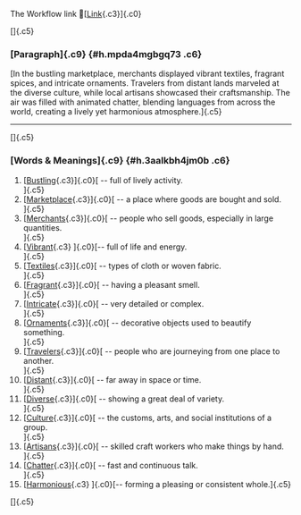 The Workflow link
👏[[Link](https://www.google.com/url?q=http://www.google.com&sa=D&source=editors&ust=1759740064384782&usg=AOvVaw3Gyz_cFHa80qI0H6nYD8fi){.c3}]{.c0}

[]{.c5}

### [Paragraph]{.c9} {#h.mpda4mgbgq73 .c6}

[In the bustling marketplace, merchants displayed vibrant textiles,
fragrant spices, and intricate ornaments. Travelers from distant lands
marveled at the diverse culture, while local artisans showcased their
craftsmanship. The air was filled with animated chatter, blending
languages from across the world, creating a lively yet harmonious
atmosphere.]{.c5}

------------------------------------------------------------------------

[]{.c5}

### [Words & Meanings]{.c9} {#h.3aalkbh4jm0b .c6}

1.  [[Bustling](https://www.google.com/url?q=http://www.google.com&sa=D&source=editors&ust=1759740064385696&usg=AOvVaw1P0WsMzEyixgFnk27P3W_q){.c3}]{.c0}[ --
    full of lively activity.\
    ]{.c5}
2.  [[Marketplace](https://www.google.com/url?q=http://www.google.com&sa=D&source=editors&ust=1759740064386048&usg=AOvVaw3dW_KH0-lXKGjCtwuQrYCA){.c3}]{.c0}[ --
    a place where goods are bought and sold.\
    ]{.c5}
3.  [[Merchants](https://www.google.com/url?q=http://www.google.com&sa=D&source=editors&ust=1759740064386340&usg=AOvVaw2hP1teowta0drhO14W0qU9){.c3}]{.c0}[ --
    people who sell goods, especially in large quantities.\
    ]{.c5}
4.  [[Vibrant](https://www.google.com/url?q=http://www.google.com&sa=D&source=editors&ust=1759740064386631&usg=AOvVaw2qx0CDcmnGnOZQIpqu9UAv){.c3}
    ]{.c0}[-- full of life and energy.\
    ]{.c5}
5.  [[Textiles](https://www.google.com/url?q=http://www.google.com&sa=D&source=editors&ust=1759740064386862&usg=AOvVaw1dQTsk8pvOy3Tkhe0o7hMU){.c3}]{.c0}[ --
    types of cloth or woven fabric.\
    ]{.c5}
6.  [[Fragrant](https://www.google.com/url?q=http://www.google.com&sa=D&source=editors&ust=1759740064387199&usg=AOvVaw0hgSboJE-i9z0sRjCXDJZp){.c3}]{.c0}[ --
    having a pleasant smell.\
    ]{.c5}
7.  [[Intricate](https://www.google.com/url?q=http://www.google.com&sa=D&source=editors&ust=1759740064387437&usg=AOvVaw2Z_AASNQ1LA1HcbYOyA9b3){.c3}]{.c0}[ --
    very detailed or complex.\
    ]{.c5}
8.  [[Ornaments](https://www.google.com/url?q=http://www.google.com&sa=D&source=editors&ust=1759740064387747&usg=AOvVaw2GsJBILDUUZ5SNC2kYKAfb){.c3}]{.c0}[ --
    decorative objects used to beautify something.\
    ]{.c5}
9.  [[Travelers](https://www.google.com/url?q=http://www.google.com&sa=D&source=editors&ust=1759740064388094&usg=AOvVaw2oQMjdYD5lWTyjosvbkLeQ){.c3}]{.c0}[ --
    people who are journeying from one place to another.\
    ]{.c5}
10. [[Distant](https://www.google.com/url?q=http://www.google.com&sa=D&source=editors&ust=1759740064388366&usg=AOvVaw0ROT2k2ShBRK2sRJJqyckl){.c3}]{.c0}[ --
    far away in space or time.\
    ]{.c5}
11. [[Diverse](https://www.google.com/url?q=http://www.google.com&sa=D&source=editors&ust=1759740064388612&usg=AOvVaw1QfWXxw0Caj_wcPTbVtryD){.c3}]{.c0}[ --
    showing a great deal of variety.\
    ]{.c5}
12. [[Culture](https://www.google.com/url?q=http://www.google.com&sa=D&source=editors&ust=1759740064388908&usg=AOvVaw1wQuIJZ3gLMJTKvmeUdLip){.c3}]{.c0}[ --
    the customs, arts, and social institutions of a group.\
    ]{.c5}
13. [[Artisans](https://www.google.com/url?q=http://www.google.com&sa=D&source=editors&ust=1759740064389256&usg=AOvVaw2JC5tt-K7dTdNgHgJvnGf9){.c3}]{.c0}[ --
    skilled craft workers who make things by hand.\
    ]{.c5}
14. [[Chatter](https://www.google.com/url?q=http://www.google.com&sa=D&source=editors&ust=1759740064389572&usg=AOvVaw0XGbXQOThqZZZjzHRMM08c){.c3}]{.c0}[ --
    fast and continuous talk.\
    ]{.c5}
15. [[Harmonious](https://www.google.com/url?q=http://www.google.com&sa=D&source=editors&ust=1759740064389853&usg=AOvVaw3wPex_7gcFDarGMamWjDVF){.c3}
    ]{.c0}[-- forming a pleasing or consistent whole.]{.c5}

[]{.c5}
